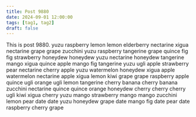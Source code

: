```yaml
---
title: Post 9880
date: 2024-09-01 12:00:00
tags: [tag1, tag2]
draft: false
---
```

This is post 9880.
yuzu
raspberry
lemon
lemon
elderberry
nectarine
xigua
nectarine
grape
grape
zucchini
yuzu
raspberry
tangerine
grape
quince
fig
fig
strawberry
honeydew
honeydew
yuzu
nectarine
honeydew
tangerine
mango
xigua
quince
apple
mango
fig
tangerine
yuzu
ugli
apple
strawberry
pear
nectarine
cherry
apple
yuzu
watermelon
honeydew
xigua
apple
watermelon
nectarine
apple
xigua
lemon
kiwi
grape
grape
raspberry
apple
quince
ugli
orange
ugli
lemon
tangerine
cherry
banana
cherry
banana
zucchini
nectarine
quince
quince
orange
honeydew
cherry
cherry
cherry
ugli
kiwi
xigua
cherry
yuzu
mango
strawberry
mango
mango
zucchini
lemon
pear
date
date
yuzu
honeydew
grape
date
mango
fig
date
pear
date
raspberry
cherry
grape
